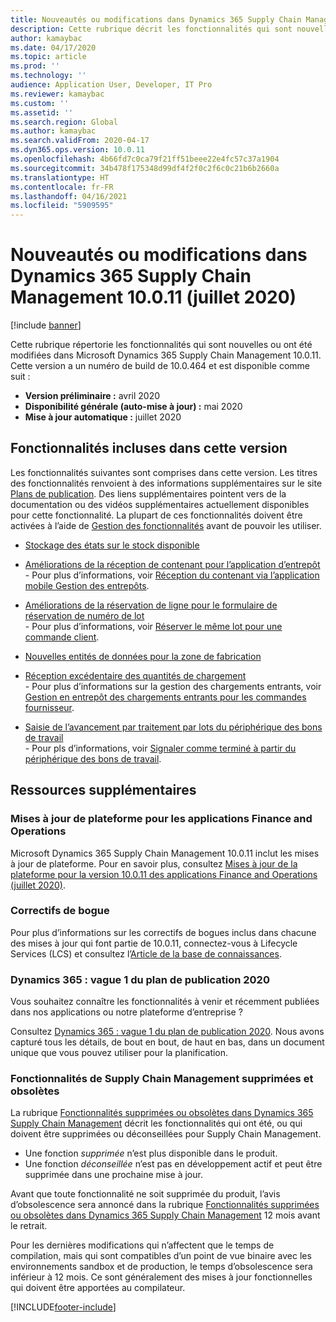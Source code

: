 ```yaml
---
title: Nouveautés ou modifications dans Dynamics 365 Supply Chain Management 10.0.11 (juin 2020)
description: Cette rubrique décrit les fonctionnalités qui sont nouvelles ou ont été modifiées dans Dynamics 365 Supply Chain Management 10.0.11.
author: kamaybac
ms.date: 04/17/2020
ms.topic: article
ms.prod: ''
ms.technology: ''
audience: Application User, Developer, IT Pro
ms.reviewer: kamaybac
ms.custom: ''
ms.assetid: ''
ms.search.region: Global
ms.author: kamaybac
ms.search.validFrom: 2020-04-17
ms.dyn365.ops.version: 10.0.11
ms.openlocfilehash: 4b66fd7c0ca79f21ff51beee22e4fc57c37a1904
ms.sourcegitcommit: 34b478f175348d99df4f2f0c2f6c0c21b6b2660a
ms.translationtype: HT
ms.contentlocale: fr-FR
ms.lasthandoff: 04/16/2021
ms.locfileid: "5909595"
---
```

# <a name="whats-new-or-changed-in-dynamics-365-supply-chain-management-10011-july-2020"></a>Nouveautés ou modifications dans Dynamics 365 Supply Chain Management 10.0.11 (juillet 2020)

[!include [banner](../includes/banner.md)]

Cette rubrique répertorie les fonctionnalités qui sont nouvelles ou ont été modifiées dans Microsoft Dynamics 365 Supply Chain Management 10.0.11. Cette version a un numéro de build de 10.0.464 et est disponible comme suit :

- **Version préliminaire :** avril 2020
- **Disponibilité générale (auto-mise à jour) :** mai 2020
- **Mise à jour automatique :** juillet 2020

## <a name="features-included-in-this-release"></a>Fonctionnalités incluses dans cette version

Les fonctionnalités suivantes sont comprises dans cette version. Les titres des fonctionnalités renvoient à des informations supplémentaires sur le site [Plans de publication](/dynamics365/release-plans/). Des liens supplémentaires pointent vers de la documentation ou des vidéos supplémentaires actuellement disponibles pour cette fonctionnalité. La plupart de ces fonctionnalités doivent être activées à l’aide de [Gestion des fonctionnalités](../../fin-ops-core/fin-ops/get-started/feature-management/feature-management-overview.md) avant de pouvoir les utiliser.

- [Stockage des états sur le stock disponible](/dynamics365-release-plan/2020wave1/dynamics365-supply-chain-management/inventory-on-hand-report-storage)

- [Améliorations de la réception de contenant pour l’application d’entrepôt](/dynamics365-release-plan/2020wave1/dynamics365-supply-chain-management/license-plate-receiving-enhancements-warehousing-mobile-app)<br> - Pour plus d’informations, voir [Réception du contenant via l’application mobile Gestion des entrepôts](../warehousing/warehousing-mobile-device-app-license-plate-receiving.md).

- [Améliorations de la réservation de ligne pour le formulaire de réservation de numéro de lot](/dynamics365-release-plan/2020wave1/dynamics365-supply-chain-management/line-reservation-enhancements-batch-number-reservation-form)<br> - Pour plus d’informations, voir [Réserver le même lot pour une commande client](../sales-marketing/reserve-same-batch-sales-order.md).

- [Nouvelles entités de données pour la zone de fabrication](/dynamics365-release-plan/2020wave1/dynamics365-supply-chain-management/new-data-entities-manufacturing-area)

- [Réception excédentaire des quantités de chargement](/dynamics365-release-plan/2020wave1/dynamics365-supply-chain-management/warehouse-management-inbound-load-management-enhancement)<br> - Pour plus d’informations sur la gestion des chargements entrants, voir [Gestion en entrepôt des chargements entrants pour les commandes fournisseur](../warehousing/inbound-load-handling.md).

- [Saisie de l’avancement par traitement par lots du périphérique des bons de travail](/dynamics365-release-plan/2020wave1/dynamics365-supply-chain-management/report-as-finished-batch-numbers-job-card-device)<br> - Pour pls d’informations, voir [Signaler comme terminé à partir du périphérique des bons de travail](../production-control/report-finished-job-device.md).

## <a name="additional-resources"></a>Ressources supplémentaires

### <a name="platform-updates-for-finance-and-operations-apps"></a>Mises à jour de plateforme pour les applications Finance and Operations

Microsoft Dynamics 365 Supply Chain Management 10.0.11 inclut les mises à jour de plateforme. Pour en savoir plus, consultez [Mises à jour de la plateforme pour la version 10.0.11 des applications Finance and Operations (juillet 2020)](../../fin-ops-core/dev-itpro/get-started/whats-new-platform-update-35.md).

### <a name="bug-fixes"></a>Correctifs de bogue

Pour plus d’informations sur les correctifs de bogues inclus dans chacune des mises à jour qui font partie de 10.0.11, connectez-vous à Lifecycle Services (LCS) et consultez l’[Article de la base de connaissances](https://fix.lcs.dynamics.com/Issue/Details?bugId=438264&dbType=3&qc=d7dbe350d53c7743949f6afa556ea8d19b4fc1d3e16824e1a2eef32e0c3b300a).

### <a name="dynamics-365-2020-release-wave-1-plan"></a>Dynamics 365 : vague 1 du plan de publication 2020

Vous souhaitez connaître les fonctionnalités à venir et récemment publiées dans nos applications ou notre plateforme d’entreprise ?

Consultez [Dynamics 365 : vague 1 du plan de publication 2020](/dynamics365-release-plan/2020wave1/index). Nous avons capturé tous les détails, de bout en bout, de haut en bas, dans un document unique que vous pouvez utiliser pour la planification.

### <a name="removed-and-deprecated-supply-chain-management-features"></a>Fonctionnalités de Supply Chain Management supprimées et obsolètes

La rubrique [Fonctionnalités supprimées ou obsolètes dans Dynamics 365 Supply Chain Management](removed-deprecated-features-scm-updates.md) décrit les fonctionnalités qui ont été, ou qui doivent être supprimées ou déconseillées pour Supply Chain Management.

- Une fonction *supprimée* n’est plus disponible dans le produit.
- Une fonction *déconseillée* n’est pas en développement actif et peut être supprimée dans une prochaine mise à jour.

Avant que toute fonctionnalité ne soit supprimée du produit, l’avis d’obsolescence sera annoncé dans la rubrique [Fonctionnalités supprimées ou obsolètes dans Dynamics 365 Supply Chain Management](removed-deprecated-features-scm-updates.md) 12 mois avant le retrait.

Pour les dernières modifications qui n’affectent que le temps de compilation, mais qui sont compatibles d’un point de vue binaire avec les environnements sandbox et de production, le temps d’obsolescence sera inférieur à 12 mois. Ce sont généralement des mises à jour fonctionnelles qui doivent être apportées au compilateur.


[!INCLUDE[footer-include](../../includes/footer-banner.md)]